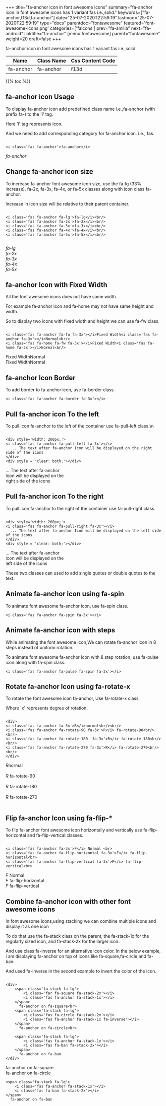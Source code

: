 +++
title="fa-anchor icon in font awesome icons"
summary="fa-anchor icon in font awesome icons has 1 variant fas i.e.,solid."
keywords=["fa-anchor,f13d,fa-anchor"]
date="25-07-2020T22:59:19"
lastmod="25-07-2020T22:59:19"
type="docs"
parentdoc="fontawesome"
featured='font-awesome-icons.png'
categories=['faicons']
prev="fa-amilia"
next="fa-android"
linktitle="fa-anchor"
[menu.fontawesome]
parent="fontawesome"
weight=20
draft=false
+++


fa-anchor icon in font awesome icons has 1 variant fas i.e.,solid.

<div class='table-responsive'><table class='table'><thead><tr><th>Name</th><th>Class Name</th><th>Css Content Code</th></tr></thead><tbody><tr><td>fa-anchor</td><td>fa-anchor</td><td>f13d</td></tr></tbody></table></div>


{{% toc %}}


## fa-anchor icon Usage

To display fa-anchor icon add predefined class name i.e.,fa-anchor (with prefix fa-) to the 'i' tag.

Here 'i' tag represents icon.

And we need to add corresponding category for fa-anchor icon. i.e., fas.


```

<i class='fas fa-anchor'>fa-anchor</i>
```

<i class='fas fa-anchor'>fa-anchor</i>




## Change fa-anchor icon size
To increase fa-anchor font awesome icon size, use the fa-lg (33% increase), fa-2x, fa-3x, fa-4x, or fa-5x classes along with icon class fa-anchor.

Increase in icon size will be relative to their parent container. 

```

<i class='fas fa-anchor fa-lg'>fa-lg</i><br/>
<i class='fas fa-anchor fa-2x'>fa-2x</i><br/>
<i class='fas fa-anchor fa-3x'>fa-3x</i><br/>
<i class='fas fa-anchor fa-4x'>fa-4x</i><br/>
<i class='fas fa-anchor fa-5x'>fa-5x</i><br/>
            
```

<i class='fas fa-anchor fa-lg'>fa-lg</i><br/>
<i class='fas fa-anchor fa-2x'>fa-2x</i><br/>
<i class='fas fa-anchor fa-3x'>fa-3x</i><br/>
<i class='fas fa-anchor fa-4x'>fa-4x</i><br/>
<i class='fas fa-anchor fa-5x'>fa-5x</i><br/>
            



## fa-anchor Icon with Fixed Width 

All the font awesome icons does not have same width.

For example fa-anchor icon and fa-home may not have same height and width.

So to display two icons with fixed width and height we can use fa-fw class.


```

<i class='fas fa-anchor fa-fw fa-3x'></i>Fixed Width<i class='fas fa-anchor fa-3x'></i>Normal<br/>
<i class='fas fa-home fa-fw fa-3x'></i>Fixed Width<i class='fas fa-home fa-3x'></i>Normal<br/>
```

<i class='fas fa-anchor fa-fw fa-3x'></i>Fixed Width<i class='fas fa-anchor fa-3x'></i>Normal<br/>
<i class='fas fa-home fa-fw fa-3x'></i>Fixed Width<i class='fas fa-home fa-3x'></i>Normal<br/>



## fa-anchor Icon Border 

To add border to fa-anchor icon, use fa-border class.


```
<i class='fas fa-anchor fa-border fa-3x'></i>

```
<i class='fas fa-anchor fa-border fa-3x'></i>





## Pull fa-anchor icon To the left

To pull icon fa-anchor to the left of the container use fa-pull-left class.\n

```

<div style='width: 200px;'>
<i class='fas fa-anchor fa-pull-left fa-3x'></i>
  ... The text after fa-anchor Icon will be displayed on the right side of the icons
</div>
<div style = 'clear: both;'></div>
```

<div style='width: 200px;'>
<i class='fas fa-anchor fa-pull-left fa-3x'></i>
  ... The text after fa-anchor Icon will be displayed on the right side of the icons
</div>
<div style = 'clear: both;'></div>




## Pull fa-anchor icon To the right
To pull icon fa-anchor to the right of the container use fa-pull-right class.

```

<div style='width: 200px;'>
<i class='fas fa-anchor fa-pull-right fa-3x'></i>
  ... The text after fa-anchor Icon will be displayed on the left side of the icons
</div>
<div style = 'clear: both;'></div>
```

<div style='width: 200px;'>
<i class='fas fa-anchor fa-pull-right fa-3x'></i>
  ... The text after fa-anchor Icon will be displayed on the left side of the icons
</div>
<div style = 'clear: both;'></div>

These two classes can used to add single quotes or double quotes to the text.


## Animate fa-anchor icon using fa-spin
To animate font awesome fa-anchor icon, use fa-spin class.

```
<i class='fas fa-anchor fa-spin fa-3x'></i>
```
<i class='fas fa-anchor fa-spin fa-3x'></i>




## Animate fa-anchor icon with steps
While animating the font awesome icon,We can rotate fa-anchor icon in 8 steps instead of uniform rotation.

To animate font awesome fa-anchor icon with 8 step rotation, use fa-pulse icon along with fa-spin class.


```
<i class='fas fa-anchor fa-pulse fa-spin fa-3x'></i>

```
<i class='fas fa-anchor fa-pulse fa-spin fa-3x'></i>





## Rotate fa-anchor Icon using fa-rotate-x
To rotate the font awesome icon fa-anchor, Use fa-rotate-x class

Where 'x' represents degree of rotation.


```

<div>
<i class='fas fa-anchor fa-3x'>R</i>normal<br/><br/>
<i class='fas fa-anchor fa-rotate-90 fa-3x'>R</i> fa-rotate-90<br/><br/> 
<i class='fas fa-anchor fa-rotate-180  fa-3x'>R</i> fa-rotate-180<br/><br/> 
<i class='fas fa-anchor fa-rotate-270 fa-3x'>R</i> fa-rotate-270<br/><br/>
</div>
```

<div>
<i class='fas fa-anchor fa-3x'>R</i>normal<br/><br/>
<i class='fas fa-anchor fa-rotate-90 fa-3x'>R</i> fa-rotate-90<br/><br/> 
<i class='fas fa-anchor fa-rotate-180  fa-3x'>R</i> fa-rotate-180<br/><br/> 
<i class='fas fa-anchor fa-rotate-270 fa-3x'>R</i> fa-rotate-270<br/><br/>
</div>




## Flip fa-anchor Icon using fa-flip-*
To flip fa-anchor font awesome icon horizontally and vertically use fa-flip-horizontal and fa-flip-vertical classes. 

```

<i class='fas fa-anchor fa-3x'>F</i> Normal <br>
<i class='fas fa-anchor fa-flip-horizontal fa-3x'>F</i> fa-flip-horizontal<br>
<i class='fas fa-anchor fa-flip-vertical fa-3x'>F</i> fa-flip-vertical<br>
```

<i class='fas fa-anchor fa-3x'>F</i> Normal <br>
<i class='fas fa-anchor fa-flip-horizontal fa-3x'>F</i> fa-flip-horizontal<br>
<i class='fas fa-anchor fa-flip-vertical fa-3x'>F</i> fa-flip-vertical<br>




## Combine fa-anchor icon with other font awesome icons
In font awesome icons,using stacking we can combine multiple icons and display it as one icon 

To do that use the fa-stack class on the parent, the fa-stack-1x for the regularly sized icon, and fa-stack-2x for the larger icon.

And use class fa-inverse for an alternative icon color. 
In the below example, I am displaying fa-anchor on top of icons like fa-square,fa-circle and fa-ban.

And used fa-inverse in the second example to invert the color of the icon.

```

<div>
    <span class='fa-stack fa-lg'>
        <i class='far fa-square fa-stack-2x'></i>
        <i class='fas fa-anchor fa-stack-1x'></i>
    </span>
      fa-anchor on fa-square<br>
    <span class='fa-stack fa-lg'>
        <i class='fas fa-circle fa-stack-2x'></i>
        <i class='fas fa-anchor fa-stack-1x fa-inverse'></i>
    </span>
      fa-anchor on fa-circle<br>

    <span class='fa-stack fa-lg'>
        <i class='fas fa-anchor fa-stack-1x'></i>
        <i class='fas fa-ban fa-stack-2x'></i>
    </span>
      fa-anchor on fa-ban
</div>
```

<div>
    <span class='fa-stack fa-lg'>
        <i class='far fa-square fa-stack-2x'></i>
        <i class='fas fa-anchor fa-stack-1x'></i>
    </span>
      fa-anchor on fa-square<br>
    <span class='fa-stack fa-lg'>
        <i class='fas fa-circle fa-stack-2x'></i>
        <i class='fas fa-anchor fa-stack-1x fa-inverse'></i>
    </span>
      fa-anchor on fa-circle<br>

    <span class='fa-stack fa-lg'>
        <i class='fas fa-anchor fa-stack-1x'></i>
        <i class='fas fa-ban fa-stack-2x'></i>
    </span>
      fa-anchor on fa-ban
</div>






